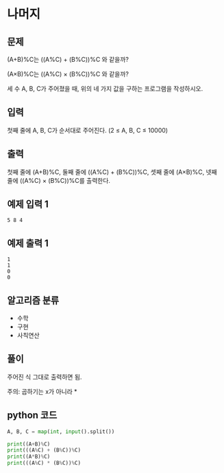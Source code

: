 # 나머지
## 문제
(A+B)%C는 ((A%C) + (B%C))%C 와 같을까?

(A×B)%C는 ((A%C) × (B%C))%C 와 같을까?

세 수 A, B, C가 주어졌을 때, 위의 네 가지 값을 구하는 프로그램을 작성하시오.

## 입력
첫째 줄에 A, B, C가 순서대로 주어진다. (2 ≤ A, B, C ≤ 10000)

## 출력
첫째 줄에 (A+B)%C, 둘째 줄에 ((A%C) + (B%C))%C, 셋째 줄에 (A×B)%C, 넷째 줄에 ((A%C) × (B%C))%C를 출력한다.

## 예제 입력 1
    5 8 4
  
## 예제 출력 1
    1
    1
    0
    0
    
## 알고리즘 분류
- 수학
- 구현
- 사칙연산

## 풀이
주어진 식 그대로 출력하면 됨.

주의: 곱하기는 x가 아니라 *

## python 코드
```python
A, B, C = map(int, input().split())

print((A+B)%C)
print(((A%C) + (B%C))%C)
print((A*B)%C)
print(((A%C) * (B%C))%C)
```
